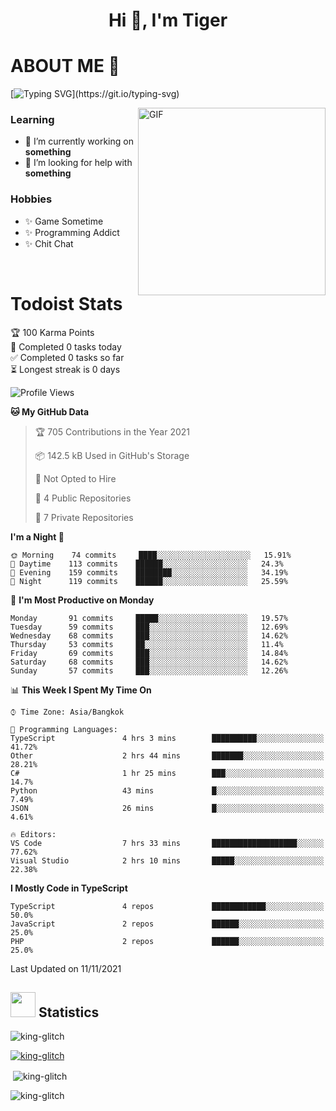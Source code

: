 <h1 align="center">Hi 👋, I'm Tiger</h1>




# ABOUT ME 💬

[![Typing SVG](https://readme-typing-svg.herokuapp.com?color=22F771&vCenter=true&lines=A+perssionate+developer+from+nowhere.)](https://git.io/typing-svg)

<img hight="200px" width="300px" alt="GIF" align="right" src="https://media.giphy.com/media/LmNwrBhejkK9EFP504/giphy.gif">

### Learning
- 🔭 I’m currently working on **something**
- 🤝 I’m looking for help with **something**

### Hobbies
- ✨ Game Sometime
- ✨ Programming Addict
- ✨ Chit Chat

</br>


# Todoist Stats

<!-- TODO-IST:START -->
🏆  100 Karma Points           
🌸  Completed 0 tasks today           
✅  Completed 0 tasks so far           
⏳  Longest streak is 0 days
<!-- TODO-IST:END -->

<!--START_SECTION:waka-->
![Profile Views](http://img.shields.io/badge/Profile%20Views-0-blue)

**🐱 My GitHub Data** 

> 🏆 705 Contributions in the Year 2021
 > 
> 📦 142.5 kB Used in GitHub's Storage 
 > 
> 🚫 Not Opted to Hire
 > 
> 📜 4 Public Repositories 
 > 
> 🔑 7 Private Repositories  
 > 
**I'm a Night 🦉** 

```text
🌞 Morning    74 commits     ████░░░░░░░░░░░░░░░░░░░░░   15.91% 
🌆 Daytime    113 commits    ██████░░░░░░░░░░░░░░░░░░░   24.3% 
🌃 Evening    159 commits    ████████░░░░░░░░░░░░░░░░░   34.19% 
🌙 Night      119 commits    ██████░░░░░░░░░░░░░░░░░░░   25.59%

```
📅 **I'm Most Productive on Monday** 

```text
Monday       91 commits     █████░░░░░░░░░░░░░░░░░░░░   19.57% 
Tuesday      59 commits     ███░░░░░░░░░░░░░░░░░░░░░░   12.69% 
Wednesday    68 commits     ███░░░░░░░░░░░░░░░░░░░░░░   14.62% 
Thursday     53 commits     ██░░░░░░░░░░░░░░░░░░░░░░░   11.4% 
Friday       69 commits     ███░░░░░░░░░░░░░░░░░░░░░░   14.84% 
Saturday     68 commits     ███░░░░░░░░░░░░░░░░░░░░░░   14.62% 
Sunday       57 commits     ███░░░░░░░░░░░░░░░░░░░░░░   12.26%

```


📊 **This Week I Spent My Time On** 

```text
⌚︎ Time Zone: Asia/Bangkok

💬 Programming Languages: 
TypeScript               4 hrs 3 mins        ██████████░░░░░░░░░░░░░░░   41.72% 
Other                    2 hrs 44 mins       ███████░░░░░░░░░░░░░░░░░░   28.21% 
C#                       1 hr 25 mins        ███░░░░░░░░░░░░░░░░░░░░░░   14.7% 
Python                   43 mins             █░░░░░░░░░░░░░░░░░░░░░░░░   7.49% 
JSON                     26 mins             █░░░░░░░░░░░░░░░░░░░░░░░░   4.61%

🔥 Editors: 
VS Code                  7 hrs 33 mins       ███████████████████░░░░░░   77.62% 
Visual Studio            2 hrs 10 mins       █████░░░░░░░░░░░░░░░░░░░░   22.38%

```

**I Mostly Code in TypeScript** 

```text
TypeScript               4 repos             ████████████░░░░░░░░░░░░░   50.0% 
JavaScript               2 repos             ██████░░░░░░░░░░░░░░░░░░░   25.0% 
PHP                      2 repos             ██████░░░░░░░░░░░░░░░░░░░   25.0%

```



 Last Updated on 11/11/2021
<!--END_SECTION:waka-->

## <img height="40" src="https://raw.githubusercontent.com/innng/innng/master/assets/kyubey.gif"/> Statistics

<p align="left"> <img src="https://komarev.com/ghpvc/?username=king-glitch&label=Profile%20views&color=0e75b6&style=flat" alt="king-glitch" /> </p>

<p align="left"> <a href="https://github.com/ryo-ma/github-profile-trophy"><img src="https://github-profile-trophy.vercel.app/?username=king-glitch" alt="king-glitch" /></a> </p>

<p>&nbsp;<img align="center" src="https://github-readme-stats.vercel.app/api?username=king-glitch" alt="king-glitch" /></p>

<p><img align="center" src="https://github-readme-streak-stats.herokuapp.com/?user=king-glitch&" alt="king-glitch" /></p>
